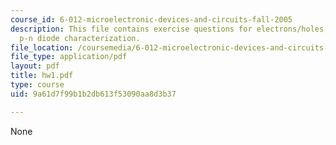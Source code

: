 ```yaml
---
course_id: 6-012-microelectronic-devices-and-circuits-fall-2005
description: This file contains exercise questions for electrons/holes, donors/acceptors,
  p-n diode characterization.
file_location: /coursemedia/6-012-microelectronic-devices-and-circuits-fall-2005/9a61d7f99b1b2db613f53090aa8d3b37_hw1.pdf
file_type: application/pdf
layout: pdf
title: hw1.pdf
type: course
uid: 9a61d7f99b1b2db613f53090aa8d3b37

---
```

None